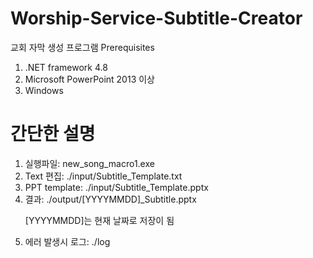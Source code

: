 # Worship-Service-Subtitle-Creator

교회 자막 생성 프로그램
Prerequisites
1. .NET framework 4.8
2. Microsoft PowerPoint 2013 이상
3. Windows

# 간단한 설명
1. 실행파일: new_song_macro1.exe
2. Text 편집: ./input/Subtitle_Template.txt
3. PPT template: ./input/Subtitle_Template.pptx
4. 결과: ./output/[YYYYMMDD]_Subtitle.pptx 
   <p> [YYYYMMDD]는 현재 날짜로 저장이 됨
5. 에러 발생시 로그: ./log


